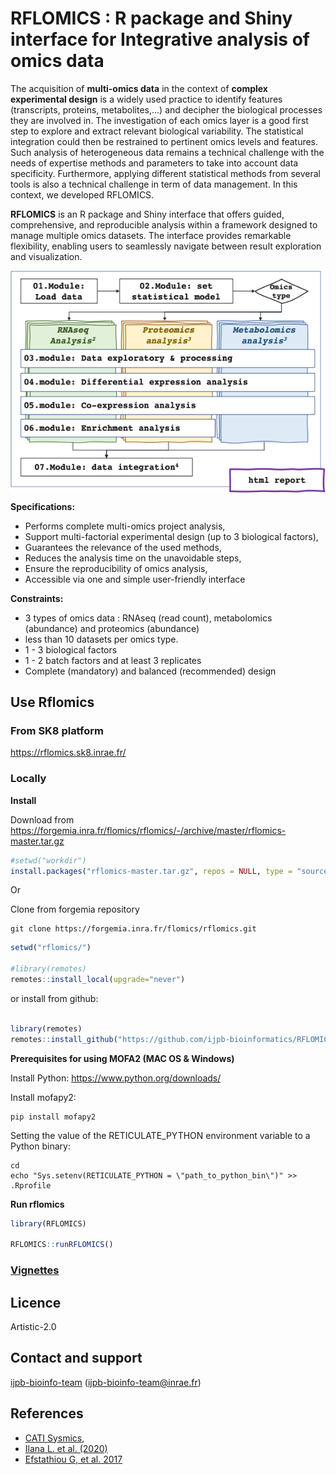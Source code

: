 # RFLOMICS : R package and Shiny interface for Integrative analysis of omics data

The acquisition of **multi-omics data** in the context of **complex experimental design** is a widely used practice to identify features (transcripts, proteins, metabolites,...) and decipher the biological processes they are involved in. The investigation of each omics layer is a good first step to explore and extract relevant biological variability. The statistical integration could then be restrained to pertinent omics levels and features. Such analysis of heterogeneous data remains a technical challenge with the needs of expertise methods and parameters to take into account data specificity. Furthermore, applying different statistical methods from several tools is also a technical challenge in term of data management. In this context, we developed RFLOMICS.

**RFLOMICS** is an R package and Shiny interface that offers guided, comprehensive, and reproducible analysis within a framework designed to manage multiple omics datasets. The interface provides remarkable flexibility, enabling users to seamlessly navigate between result exploration and visualization.

<img src="inst/RFLOMICSapp/www/workflow.png" align="center" width="600"/>

**Specifications:**
- Performs complete multi-omics project analysis,
- Support multi-factorial experimental design (up to 3 biological factors), 
- Guarantees the relevance of the used methods,
- Reduces the analysis time on the unavoidable steps,
- Ensure the reproducibility of omics analysis,
- Accessible via one and simple user-friendly interface

**Constraints:**
- 3 types of omics data : RNAseq (read count), metabolomics (abundance) and proteomics (abundance)
- less than 10 datasets per omics type.
- 1 - 3 biological factors
- 1 - 2 batch factors and at least 3 replicates
- Complete (mandatory) and balanced (recommended) design 


## Use Rflomics

### From SK8 platform
https://rflomics.sk8.inrae.fr/

### Locally 

**Install**

Download from <https://forgemia.inra.fr/flomics/rflomics/-/archive/master/rflomics-master.tar.gz>

``` r
#setwd("workdir")
install.packages("rflomics-master.tar.gz", repos = NULL, type = "source")
```

Or

Clone from forgemia repository
```  
git clone https://forgemia.inra.fr/flomics/rflomics.git
```

``` r
setwd("rflomics/")

#library(remotes)
remotes::install_local(upgrade="never")
```

or install from github:

``` r

library(remotes)
remotes::install_github("https://github.com/ijpb-bioinformatics/RFLOMICS")
```

**Prerequisites for using MOFA2 (MAC OS & Windows)**

Install Python:
https://www.python.org/downloads/

Install mofapy2:
```
pip install mofapy2
```

Setting the value of the RETICULATE_PYTHON environment variable to a Python binary:
```
cd
echo "Sys.setenv(RETICULATE_PYTHON = \"path_to_python_bin\")" >> .Rprofile
```

**Run rflomics**

``` r
library(RFLOMICS)

RFLOMICS::runRFLOMICS()
```

### [Vignettes](https://flomics.pages.mia.inra.fr/rflomics/index.html)

## Licence
Artistic-2.0


## Contact and support
[ijpb-bioinfo-team](mailto:ijpb-bioinfo-team@inrae.fr) (ijpb-bioinfo-team@inrae.fr)

## References
-   [CATI Sysmics](https://sysmics.cati.inrae.fr/),
-   [Ilana L. et al. (2020)](http://eutils.ncbi.nlm.nih.gov/entrez/eutils/elink.fcgi?dbfrom=pubmed&id=32426025&retmode=ref&cmd=prlinks)
-   [Efstathiou G, et al. 2017]()
